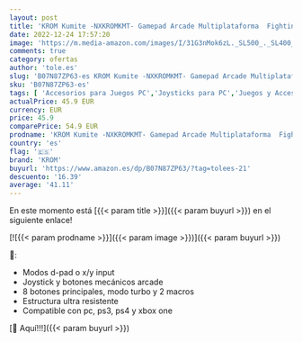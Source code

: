 ```yaml
---
layout: post
title: 'KROM Kumite -NXKROMKMT- Gamepad Arcade Multiplataforma  Fighting Stick  Joystick  modos D-Pad o X/Y input  compatible PC  PS3  PS4 y XBOX One'
date: 2022-12-24 17:57:20
image: 'https://m.media-amazon.com/images/I/31G3nMok6zL._SL500_._SL400_.jpg'
comments: true
category: ofertas
author: 'tole.es'
slug: 'B07N87ZP63-es KROM Kumite -NXKROMKMT- Gamepad Arcade Multiplataforma...'
sku: 'B07N87ZP63-es'
tags: [ 'Accesorios para Juegos PC','Joysticks para PC','Juegos y Accesorios para PC','Mandos de juego para PC','Videojuegos','krom','ps4','xbox','🇪🇸', ]
actualPrice: 45.9 EUR
currency: EUR
price: 45.9
comparePrice: 54.9 EUR
prodname: 'KROM Kumite -NXKROMKMT- Gamepad Arcade Multiplataforma  Fighting Stick  Joystick  modos D-Pad o X/Y input  compatible PC  PS3  PS4 y XBOX One'
country: 'es'
flag: '🇪🇸'
brand: 'KROM'
buyurl: 'https://www.amazon.es/dp/B07N87ZP63/?tag=tolees-21'
descuento: '16.39'
average: '41.11'
---
```


En este momento está [{{< param title >}}]({{< param buyurl >}}) en el siguiente enlace!

[![{{< param prodname >}}]({{< param image >}})]({{< param buyurl >}})

🔎:

- Modos d-pad o x/y input
- Joystick y botones mecánicos arcade
- 8 botones principales, modo turbo y 2 macros
- Estructura ultra resistente
- Compatible con pc, ps3, ps4 y xbox one

[🛒 Aquí!!!]({{< param buyurl >}})
